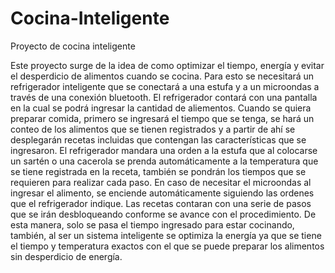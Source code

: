 # Cocina-Inteligente

Proyecto de cocina inteligente

Este proyecto surge de la idea de como optimizar el tiempo, energía y evitar el desperdicio de alimentos cuando se cocina.
Para esto se necesitará un refrigerador inteligente que se conectará a una estufa y a un microondas a través de una conexión bluetooth.
El refrigerador contará con una pantalla en la cual se podrá ingresar la cantidad de aliementos.
Cuando se quiera preparar comida, primero se ingresará el tiempo que se tenga, se hará un conteo de los alimentos que se tienen registrados y a partir de ahí se desplegarán recetas incluidas que contengan las características que se ingresaron.
El refrigerador mandara una orden a la estufa que al colocarse un sartén o una cacerola se prenda automáticamente a la temperatura que se tiene registrada en la receta, también se pondrán los tiempos que se requieren para realizar cada paso.
En caso de necesitar el microondas al ingresar el alimento, se enciende automáticamente siguiendo las ordenes que el refrigerador indique.
Las recetas contaran con una serie de pasos que se irán desbloqueando conforme se avance con el procedimiento.
De esta manera, solo se pasa el tiempo ingresado para estar cocinando, también, al ser un sistema inteligente se optimiza la energía ya que se tiene el tiempo y temperatura exactos con el que se puede preparar los alimentos sin desperdicio de energía.
